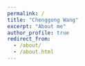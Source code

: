 ```yaml
---
permalink: /
title: "Chenggong Wang"
excerpt: "About me"
author_profile: true
redirect_from: 
  - /about/
  - /about.html
---
```


